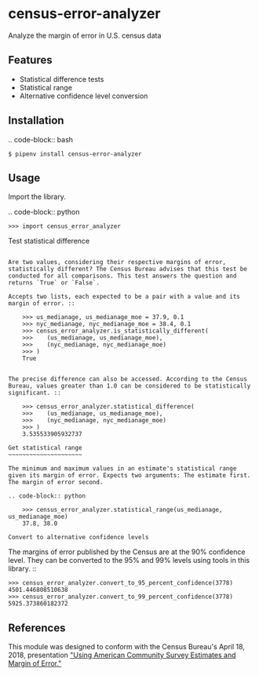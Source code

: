 census-error-analyzer
=====================

Analyze the margin of error in U.S. census data

Features
--------

* Statistical difference tests
* Statistical range
* Alternative confidence level conversion

Installation
------------

.. code-block:: bash

    $ pipenv install census-error-analyzer


Usage
-----

Import the library.

.. code-block:: python

    >>> import census_error_analyzer

Test statistical difference
~~~~~~~~~~~~~~~~~~~~~~~~~~~

Are two values, considering their respective margins of error, statistically different? The Census Bureau advises that this test be conducted for all comparisons. This test answers the question and returns `True` or `False`.

Accepts two lists, each expected to be a pair with a value and its margin of error. ::

    >>> us_medianage, us_medianage_moe = 37.9, 0.1
    >>> nyc_medianage, nyc_medianage_moe = 38.4, 0.1
    >>> census_error_analyzer.is_statistically_different(
    >>>    (us_medianage, us_medianage_moe),
    >>>    (nyc_medianage, nyc_medianage_moe)
    >>> )
    True


The precise difference can also be accessed. According to the Census Bureau, values greater than 1.0 can be considered to be statistically significant. ::

    >>> census_error_analyzer.statistical_difference(
    >>>    (us_medianage, us_medianage_moe),
    >>>    (nyc_medianage, nyc_medianage_moe)
    >>> )
    3.535533905932737

Get statistical range
~~~~~~~~~~~~~~~~~~~~~

The minimum and maximum values in an estimate's statistical range given its margin of error. Expects two arguments: The estimate first. The margin of error second.

.. code-block:: python

    >>> census_error_analyzer.statistical_range(us_medianage, us_medianage_moe)
    37.8, 38.0

Convert to alternative confidence levels
~~~~~~~~~~~~~~~~~~~~~~~~~~~~~~~~~~~~~~~~

The margins of error published by the Census are at the 90% confidence level. They can be converted to the 95% and 99% levels using tools in this library. ::

    >>> census_error_analyzer.convert_to_95_percent_confidence(3778)
    4501.446808510638
    >>> census_error_analyzer.convert_to_99_percent_confidence(3778)
    5925.373860182372

References
----------

This module was designed to conform with the Census Bureau's April 18, 2018, presentation ["Using American Community Survey Estimates and Margin of Error."](https://www.documentcloud.org/documents/6162551-20180418-MOE.html)
